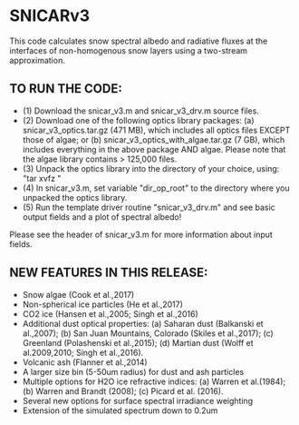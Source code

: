 # SNICARv3

This code calculates snow spectral albedo and radiative fluxes at the interfaces of non-homogenous snow layers using a two-stream approximation.

TO RUN THE CODE:
-----------------------------------------------------------------------
- (1) Download the snicar_v3.m and snicar_v3_drv.m source files.
- (2) Download one of the following optics library packages: (a) snicar_v3_optics.tar.gz (471 MB), which includes all optics files EXCEPT those of algae; or (b) snicar_v3_optics_with_algae.tar.gz (7 GB), which includes everything in the above package AND algae. Please note that the algae library contains > 125,000 files. 
- (3) Unpack the optics library into the directory of your choice, using: "tar xvfz <file>"
- (4) In snicar_v3.m, set variable "dir_op_root" to the directory where you unpacked the optics library.
- (5) Run the template driver routine "snicar_v3_drv.m" and see basic output fields and a plot of spectral albedo!

Please see the header of snicar_v3.m for more information about input fields.


NEW FEATURES IN THIS RELEASE:
--------------------------------------------------------------------
- Snow algae (Cook et al.,2017)
- Non-spherical ice particles (He et al.,2017)
- CO2 ice (Hansen et al.,2005; Singh et al.,2016)
- Additional dust optical properties: (a) Saharan dust (Balkanski et al.,2007); (b) San Juan Mountains, Colorado (Skiles et al.,2017); (c) Greenland (Polashenski et al.,2015); (d) Martian dust (Wolff et al.2009,2010; Singh et al.,2016).
- Volcanic ash (Flanner et al.,2014)
- A larger size bin (5-50um radius) for dust and ash particles
- Multiple options for H2O ice refractive indices: (a) Warren et al.(1984); (b) Warren and Brandt (2008); (c) Picard et al. (2016).
- Several new options for surface spectral irradiance weighting
- Extension of the simulated spectrum down to 0.2um
